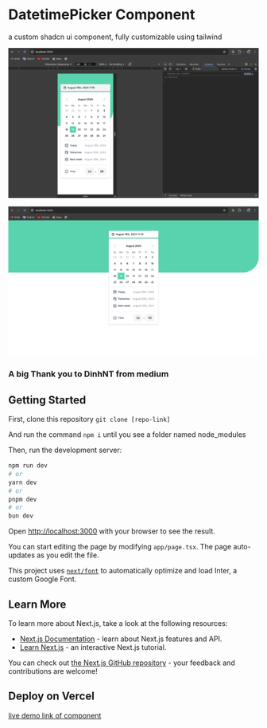 # DatetimePicker Component

a custom shadcn ui component, fully customizable using tailwind

![mobile](./mobile-app-screenshot.png)

![desktop](./desktop-app-screenshot.png)

### A big Thank you to DinhNT from medium

## Getting Started

First, clone this repository `git clone [repo-link]`

And run the command `npm i` until you see a folder named node_modules

Then, run the development server:

```bash
npm run dev
# or
yarn dev
# or
pnpm dev
# or
bun dev
```

Open [http://localhost:3000](http://localhost:3000) with your browser to see the result.

You can start editing the page by modifying `app/page.tsx`. The page auto-updates as you edit the file.

This project uses [`next/font`](https://nextjs.org/docs/basic-features/font-optimization) to automatically optimize and load Inter, a custom Google Font.

## Learn More

To learn more about Next.js, take a look at the following resources:

- [Next.js Documentation](https://nextjs.org/docs) - learn about Next.js features and API.
- [Learn Next.js](https://nextjs.org/learn) - an interactive Next.js tutorial.

You can check out [the Next.js GitHub repository](https://github.com/vercel/next.js/) - your feedback and contributions are welcome!

## Deploy on Vercel

[live demo link of component](https://date-picker-component-lake.vercel.app/)
